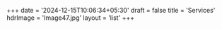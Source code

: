 +++
date = '2024-12-15T10:06:34+05:30'
draft = false
title = 'Services'
hdrImage = 'Image47.jpg'
layout = 'list'
+++
